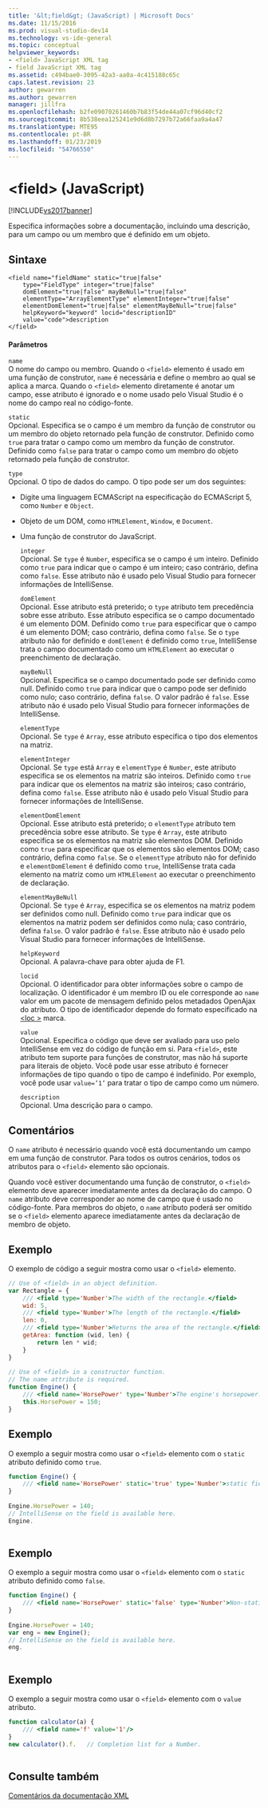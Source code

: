 ```yaml
---
title: '&lt;field&gt; (JavaScript) | Microsoft Docs'
ms.date: 11/15/2016
ms.prod: visual-studio-dev14
ms.technology: vs-ide-general
ms.topic: conceptual
helpviewer_keywords:
- <field> JavaScript XML tag
- field JavaScript XML tag
ms.assetid: c494bae0-3095-42a3-aa0a-4c415188c65c
caps.latest.revision: 23
author: gewarren
ms.author: gewarren
manager: jillfra
ms.openlocfilehash: b2fe09070261460b7b83f54de44a07cf96d40cf2
ms.sourcegitcommit: 8b538eea125241e9d6d8b7297b72a66faa9a4a47
ms.translationtype: MTE95
ms.contentlocale: pt-BR
ms.lasthandoff: 01/23/2019
ms.locfileid: "54766550"
---
```

# <a name="ltfieldgt-javascript"></a>&lt;field&gt; (JavaScript)
[!INCLUDE[vs2017banner](../includes/vs2017banner.md)]

Especifica informações sobre a documentação, incluindo uma descrição, para um campo ou um membro que é definido em um objeto.  
  
## <a name="syntax"></a>Sintaxe  
  
```  
<field name="fieldName" static="true|false"  
    type="FieldType" integer="true|false"  
    domElement="true|false" mayBeNull="true|false"  
    elementType="ArrayElementType" elementInteger="true|false"  
    elementDomElement="true|false" elementMayBeNull="true|false"  
    helpKeyword="keyword" locid="descriptionID"  
    value="code">description  
</field>  
```  
  
#### <a name="parameters"></a>Parâmetros  
 `name`  
 O nome do campo ou membro. Quando o `<field>` elemento é usado em uma função de construtor, `name` é necessária e define o membro ao qual se aplica a marca. Quando o `<field>` elemento diretamente é anotar um campo, esse atributo é ignorado e o nome usado pelo Visual Studio é o nome do campo real no código-fonte.  
  
 `static`  
 Opcional. Especifica se o campo é um membro da função de construtor ou um membro do objeto retornado pela função de construtor. Definido como `true` para tratar o campo como um membro da função de construtor. Definido como `false` para tratar o campo como um membro do objeto retornado pela função de construtor.  
  
 `type`  
 Opcional. O tipo de dados do campo. O tipo pode ser um dos seguintes:  
  
- Digite uma linguagem ECMAScript na especificação do ECMAScript 5, como `Number` e `Object`.  
  
- Objeto de um DOM, como `HTMLElement`, `Window`, e `Document`.  
  
- Uma função de construtor do JavaScript.  
  
  `integer`  
  Opcional. Se `type` é `Number`, especifica se o campo é um inteiro. Definido como `true` para indicar que o campo é um inteiro; caso contrário, defina como `false`. Esse atributo não é usado pelo Visual Studio para fornecer informações de IntelliSense.  
  
  `domElement`  
  Opcional. Esse atributo está preterido; o `type` atributo tem precedência sobre esse atributo. Esse atributo especifica se o campo documentado é um elemento DOM. Definido como `true` para especificar que o campo é um elemento DOM; caso contrário, defina como `false`. Se o `type` atributo não for definido e `domElement` é definido como `true`, IntelliSense trata o campo documentado como um `HTMLElement` ao executar o preenchimento de declaração.  
  
  `mayBeNull`  
  Opcional. Especifica se o campo documentado pode ser definido como null. Definido como `true` para indicar que o campo pode ser definido como nulo; caso contrário, defina `false`. O valor padrão é `false`. Esse atributo não é usado pelo Visual Studio para fornecer informações de IntelliSense.  
  
  `elementType`  
  Opcional. Se `type` é `Array`, esse atributo especifica o tipo dos elementos na matriz.  
  
  `elementInteger`  
  Opcional. Se `type` está `Array` e `elementType` é `Number`, este atributo especifica se os elementos na matriz são inteiros. Definido como `true` para indicar que os elementos na matriz são inteiros; caso contrário, defina como `false`. Esse atributo não é usado pelo Visual Studio para fornecer informações de IntelliSense.  
  
  `elementDomElement`  
  Opcional. Esse atributo está preterido; o `elementType` atributo tem precedência sobre esse atributo. Se `type` é `Array`, este atributo especifica se os elementos na matriz são elementos DOM. Definido como `true` para especificar que os elementos são elementos DOM; caso contrário, defina como `false`. Se o `elementType` atributo não for definido e `elementDomElement` é definido como `true`, IntelliSense trata cada elemento na matriz como um `HTMLElement` ao executar o preenchimento de declaração.  
  
  `elementMayBeNull`  
  Opcional. Se `type` é `Array`, especifica se os elementos na matriz podem ser definidos como null. Definido como `true` para indicar que os elementos na matriz podem ser definidos como nula; caso contrário, defina `false`. O valor padrão é `false`. Esse atributo não é usado pelo Visual Studio para fornecer informações de IntelliSense.  
  
  `helpKeyword`  
  Opcional. A palavra-chave para obter ajuda de F1.  
  
  `locid`  
  Opcional. O identificador para obter informações sobre o campo de localização. O identificador é um membro ID ou ele corresponde ao `name` valor em um pacote de mensagem definido pelos metadados OpenAjax do atributo. O tipo de identificador depende do formato especificado na [ \<loc >](../ide/loc-javascript.md) marca.  
  
  `value`  
  Opcional. Especifica o código que deve ser avaliado para uso pelo IntelliSense em vez do código de função em si. Para `<field>`, este atributo tem suporte para funções de construtor, mas não há suporte para literais de objeto. Você pode usar esse atributo é fornecer informações de tipo quando o tipo de campo é indefinido. Por exemplo, você pode usar `value=’1’` para tratar o tipo de campo como um número.  
  
  `description`  
  Opcional. Uma descrição para o campo.  
  
## <a name="remarks"></a>Comentários  
 O `name` atributo é necessário quando você está documentando um campo em uma função de construtor. Para todos os outros cenários, todos os atributos para o `<field>` elemento são opcionais.  
  
 Quando você estiver documentando uma função de construtor, o `<field>` elemento deve aparecer imediatamente antes da declaração do campo. O `name` atributo deve corresponder ao nome de campo que é usado no código-fonte. Para membros do objeto, o `name` atributo poderá ser omitido se o `<field>` elemento aparece imediatamente antes da declaração de membro de objeto.  
  
## <a name="example"></a>Exemplo  
 O exemplo de código a seguir mostra como usar o `<field>` elemento.  
  
```javascript  
// Use of <field> in an object definition.  
var Rectangle = {  
    /// <field type='Number'>The width of the rectangle.</field>  
    wid: 5,  
    /// <field type='Number'>The length of the rectangle.</field>  
    len: 0,  
    /// <field type='Number'>Returns the area of the rectangle.</field>  
    getArea: function (wid, len) {  
        return len * wid;  
    }  
}  
  
// Use of <field> in a constructor function.  
// The name attribute is required.  
function Engine() {  
    /// <field name='HorsePower' type='Number'>The engine's horsepower.</field>  
    this.HorsePower = 150;  
}  
```  
  
## <a name="example"></a>Exemplo  
 O exemplo a seguir mostra como usar o `<field>` elemento com o `static` atributo definido como `true`.  
  
```javascript  
function Engine() {  
    /// <field name='HorsePower' static='true' type='Number'>static field desc.</field>  
}  
  
Engine.HorsePower = 140;  
// IntelliSense on the field is available here.  
Engine.  
  
```  
  
## <a name="example"></a>Exemplo  
 O exemplo a seguir mostra como usar o `<field>` elemento com o `static` atributo definido como `false`.  
  
```javascript  
function Engine() {  
    /// <field name='HorsePower' static='false' type='Number'>Non-static field desc.</field>  
}  
  
Engine.HorsePower = 140;  
var eng = new Engine();  
// IntelliSense on the field is available here.  
eng.  
  
```  
  
## <a name="example"></a>Exemplo  
 O exemplo a seguir mostra como usar o `<field>` elemento com o `value` atributo.  
  
```javascript  
function calculator(a) {  
    /// <field name='f' value='1'/>  
}  
new calculator().f.   // Completion list for a Number.  
  
```  
  
## <a name="see-also"></a>Consulte também  
 [Comentários da documentação XML](../ide/xml-documentation-comments-javascript.md)
